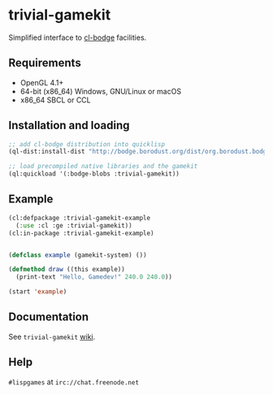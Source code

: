 # trivial-gamekit

Simplified interface to [cl-bodge](https://github.com/borodust/cl-bodge) facilities.


## Requirements

* OpenGL 4.1+
* 64-bit (x86_64) Windows, GNU/Linux or macOS
* x86_64 SBCL or CCL


## Installation and loading

```lisp
;; add cl-bodge distribution into quicklisp
(ql-dist:install-dist "http://bodge.borodust.org/dist/org.borodust.bodge.txt")

;; load precompiled native libraries and the gamekit
(ql:quickload '(:bodge-blobs :trivial-gamekit))
```


## Example

```lisp
(cl:defpackage :trivial-gamekit-example
  (:use :cl :ge :trivial-gamekit))
(cl:in-package :trivial-gamekit-example)


(defclass example (gamekit-system) ())

(defmethod draw ((this example))
  (print-text "Hello, Gamedev!" 240.0 240.0))

(start 'example)
```


## Documentation

See `trivial-gamekit` [wiki](https://github.com/borodust/trivial-gamekit/wiki).


## Help

`#lispgames` at `irc://chat.freenode.net`